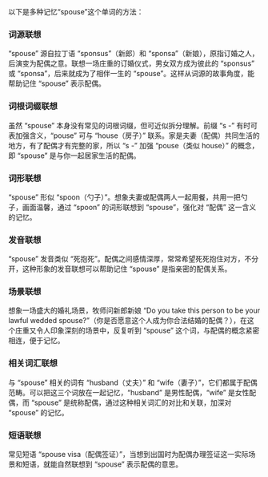 以下是多种记忆“spouse”这个单词的方法：

### 词源联想
“spouse” 源自拉丁语 “sponsus”（新郎）和 “sponsa”（新娘），原指订婚之人，后演变为配偶之意。联想一场庄重的订婚仪式，男女双方成为彼此的 “sponsus” 或 “sponsa”，后来就成为了相伴一生的 “spouse”。这样从词源的故事角度，能帮助记住 “spouse” 表示配偶。 

### 词根词缀联想
虽然 “spouse” 本身没有常见的词根词缀，但可近似拆分理解。前缀 “s -” 有时可表加强含义，“pouse” 可与 “house（房子）” 联系。家是夫妻（配偶）共同生活的地方，有了配偶才有完整的家，所以 “s -” 加强 “pouse（类似 house）” 的概念，即 “spouse” 是与你一起居家生活的配偶。 

### 词形联想
“spouse” 形似 “spoon（勺子）”。想象夫妻或配偶两人一起用餐，共用一把勺子，画面温馨，通过 “spoon” 的词形联想到 “spouse”，强化对 “配偶” 这一含义的记忆。 

### 发音联想
“spouse” 发音类似 “死抱死”。配偶之间感情深厚，常常希望死死抱住对方，不分开，这种形象的发音联想可以帮助记住 “spouse” 是指亲密的配偶关系。 

### 场景联想
想象一场盛大的婚礼场景，牧师问新郎新娘 “Do you take this person to be your lawful wedded spouse?”（你是否愿意这个人成为你合法结婚的配偶？），在这个庄重又令人印象深刻的场景中，反复听到 “spouse” 这个词，与配偶的概念紧密相连，便于记忆。 

### 相关词汇联想
与 “spouse” 相关的词有 “husband（丈夫）” 和 “wife（妻子）”，它们都属于配偶范畴。可以把这三个词放在一起记忆，“husband” 是男性配偶，“wife” 是女性配偶，而 “spouse” 是统称配偶，通过这种相关词汇的对比和关联，加深对 “spouse” 的记忆。 

### 短语联想
常见短语 “spouse visa（配偶签证）”，当想到出国时为配偶办理签证这一实际场景和短语，就能自然联想到 “spouse” 表示配偶的意思。 